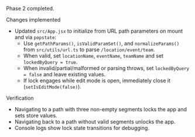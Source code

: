 Phase 2 completed.

Changes implemented
- Updated `src/App.jsx` to initialize from URL path parameters on mount and via `popstate`:
  - Use `getPathParams()`, `isValidParamSet()`, and `normalizeParams()` from `src/utils/url.ts` to parse `/location/event/team`.
  - When valid, set `locationName`, `eventName`, `teamName` and set `lockedByQuery = true`.
  - When invalid/partial/malformed or parsing throws, set `lockedByQuery = false` and leave existing values.
  - If lock engages while edit mode is open, immediately close it (`setIsEditMode(false)`).

Verification
- Navigating to a path with three non-empty segments locks the app and sets store values.
- Navigating back to a path without valid segments unlocks the app.
- Console logs show lock state transitions for debugging.
